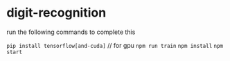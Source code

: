 # digit-recognition

run the following commands to complete this

`pip install tensorflow[and-cuda]` // for gpu
`npm run train`
`npm install`
`npm start`